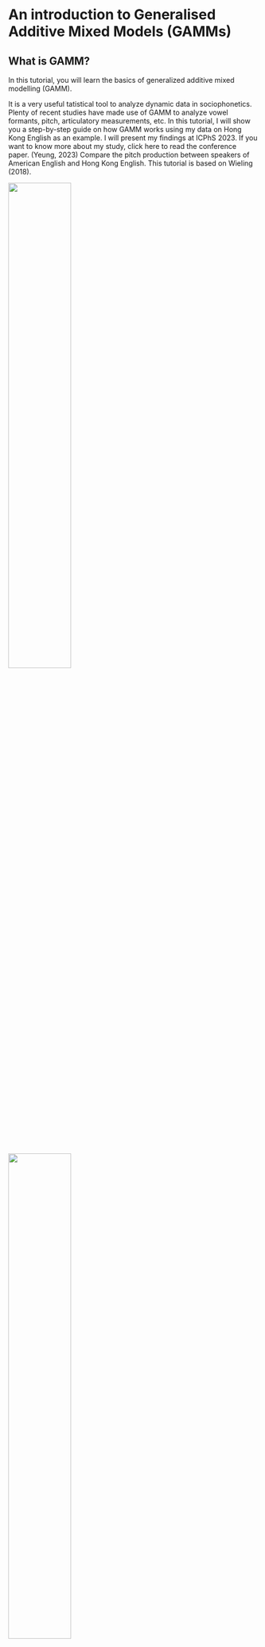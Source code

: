 # An introduction to Generalised Additive Mixed Models (GAMMs)

## What is GAMM?


In this tutorial, you will learn the basics of generalized additive mixed modelling (GAMM).

It is a very useful tatistical tool to analyze dynamic data in sociophonetics.
Plenty of recent studies have made use of GAMM to analyze vowel formants, pitch, articulatory measurements, etc.
In this tutorial, I will show you a step-by-step guide on how GAMM works using my data on Hong Kong English as an example.
I will present my findings at ICPhS 2023.
If you want to know more about my study, click here to read the conference paper.
(Yeung, 2023)
Compare the pitch production between speakers of American English and Hong Kong English.
This tutorial is based on Wieling (2018).


<img src="https://raw.githubusercontent.com/yeungpinghei/yeungpinghei.github.io/docs/four_AME.png" width=50% height=50%>
<img src="/docs/for_AME.png" width=50% height=50%>


<audio controls>
  <source src="https://raw.githubusercontent.com/yeungpinghei/yeungpinghei.github.io/docs/HKE_example.wav" type="audio/wav">
</audio>


---
title: "Linguistics Methods Hub"
license: "CC-BY-SA 4.0"
date: 2022-10-5
citation: 
  editor:
    - name:
        given: Josef 
        family: Fruehwald
    - name:
        given: Matt Hunt 
        family: Gardner
---

## A brief introduction of the data
In this dataset each row is an F0 measurement, with columns:

- `speaker`:  a unique code for each individual speaker
- `variety`: the English variety spoken by the participant (American English or Hong Kong English)
- `age`: the age of individual speakers
- `gender`: the gender of individual speakers
- `word`: the word from which the measurement was taken
- `duration`: duration (in seconds) of the target word
- `repetition`: each target word was repeated three times (1-3)
- `point`: 9 equidistant F0 measurements were made at the 10%-90% intervals of the target words (1-9)
- `F0`: the raw F0 measurements from Praat
- `semitone`: pitch converted from F0 to semitone
- `token`: the three columns `speaker`, `word`, and `repetition` combined into one
- `semitone.norm`: the F0 measurements converted to semitones and z-score normalized by speaker
-  `cat`: the syntactic category of the target word (content word or function word)
- `adjacent`: the onset and coda consonants of the target word

## h2 Heading
### h3 Heading

### Setup

We're going to fit these models with a small subset of the data from the
[Origins of New Zealand English
(ONZE)](https://www.canterbury.ac.nz/nzilbb/research/onze/) corpus. This
dataset contains first and second formant data for 100 speakers of New
Zealand English (for details see [supplementaries for Brand et al.
2021](https://osf.io/q4j29/)). The data can be found
[here](anon_ONZE_mean_sample.rds){target="_blank"}.

For the purposes of this post any similar data set would be fine. We
need:

-   first and second formant data,
-   a range of vowels (we'll only look at monophthongs here),
-   a time variables (whether year of birth, age category, or time
    through recording), and
-   any variables you wish to control for.

Let's [load the libraries](renv.lock){target="_blank"} we will use and
have a look at the data.

``` r
# Load renv environment
renv::use(lockfile = "renv.lock")
```

```{r}
#| include: false
renv::use(lockfile = "renv.lock")
```

```{r}
#| message: false
# Load tidyverse and friends.
library(tidyverse)
library(gganimate)

# mgcv will be used for fitting gamms later and itsadug for visualisation
library(mgcv)
library(itsadug)

# kable for displaying the dataset.
library(kableExtra)

vowels <- read_rds('anon_ONZE_mean_sample.rds')

vowels %>%
  head(10) %>%
  kable() %>%
  kable_styling(font_size = 11) %>%
  scroll_box(width = "100%")
```

## Horizontal Rules

**This is bold text**

__This is bold text__

*This is italic text*

_This is italic text_

~~Strikethrough~~

## Blockquotes

> Blockquotes can also be nested...
>> ...by using additional greater-than signs right next to each other...
> > > ...or with spaces between arrows.




## Introduction

Multiple recent projects at
[NZILBB](https://www.canterbury.ac.nz/nzilbb/) have used [Generalised
Mixed Models
(GAMMs)](https://en.wikipedia.org/wiki/Generalized_additive_model) to
investigate changes in vowel spaces both across multiples speakers and
within single speakers.

In such projects, it is useful to visualise changes to vowel spaces over
time with both static plots and animations.

This post sets out a structure for fitting models of the first and
second formants of a series of vowels and for visualising them together
within vowel space diagrams.

This general structure, and some specific code for visualisation, was
originally developed by James Brand for @brand2021.

I'll assume the reader knows something about vowels and vowel spaces,
the basics of data manipulation with `dplyr`, and setting up models in
R.

## Fitting Multiple Models with `purrr` and `mgcv`

### Setup

We're going to fit these models with a small subset of the data from the
[Origins of New Zealand English
(ONZE)](https://www.canterbury.ac.nz/nzilbb/research/onze/) corpus. This
dataset contains first and second formant data for 100 speakers of New
Zealand English (for details see [supplementaries for Brand et al.
2021](https://osf.io/q4j29/)). The data can be found
[here](anon_ONZE_mean_sample.rds){target="_blank"}.

For the purposes of this post any similar data set would be fine. We
need:

-   first and second formant data,
-   a range of vowels (we'll only look at monophthongs here),
-   a time variables (whether year of birth, age category, or time
    through recording), and
-   any variables you wish to control for.

Let's [load the libraries](renv.lock){target="_blank"} we will use and
have a look at the data.

``` r
# Load renv environment
renv::use(lockfile = "renv.lock")
```

```{r}
#| include: false
renv::use(lockfile = "renv.lock")
```

```{r}
#| message: false
# Load tidyverse and friends.
library(tidyverse)
library(gganimate)

# mgcv will be used for fitting gamms later and itsadug for visualisation
library(mgcv)
library(itsadug)

# kable for displaying the dataset.
library(kableExtra)

vowels <- read_rds('anon_ONZE_mean_sample.rds')

vowels %>%
  head(10) %>%
  kable() %>%
  kable_styling(font_size = 11) %>%
  scroll_box(width = "100%")
```



In any real research project, you will need to engage in a lot of data
exploration here. Do you have good data coverage? Is there evidence of
outliers in the data? Does the data need to be normalised? This is the
time to ask this kind of question. The answers will, of course, depend
on your research questions. For this post, the only point of this data
is to illustrate a method for modelling and visualising. We can skip
these questions!

We will now fit separate models for the F1 and F2 of each vowel. Rather
than using a big `for` loop, or fitting each model with a separate line
of code, we will use the `purrr` method of *nesting* our data so that we
have a row for each of the models we want to fit, fit the models, and
then *unnest* to produce data which can be used to visualise our model.
**We nest, we mutate, and we unnest.** This is a common pattern with
`purrr`.

Before we nest, we need to slightly modify our data. Rather than having
a column for our F1 data and a column for our F2 data, we want to
capture there in *rows*. That is, we need our table to be *longer*.
There will then be two rows for each token, one for the F1 and one for
the F2.

To do this, we use the trusty `dplyr` function `pivot_longer()`:
